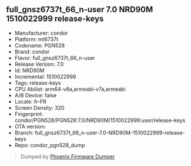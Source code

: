 ## full_gnsz6737t_66_n-user 7.0 NRD90M 1510022999 release-keys
- Manufacturer: condor
- Platform: mt6737t
- Codename: PGN528
- Brand: condor
- Flavor: full_gnsz6737t_66_n-user
- Release Version: 7.0
- Id: NRD90M
- Incremental: 1510022999
- Tags: release-keys
- CPU Abilist: arm64-v8a,armeabi-v7a,armeabi
- A/B Device: false
- Locale: fr-FR
- Screen Density: 320
- Fingerprint: condor/PGN528/PGN528:7.0/NRD90M/1510022999:user/release-keys
- OTA version: 
- Branch: full_gnsz6737t_66_n-user-7.0-NRD90M-1510022999-release-keys
- Repo: condor_pgn528_dump


>Dumped by [Phoenix Firmware Dumper](https://github.com/DroidDumps/phoenix_firmware_dumper)
